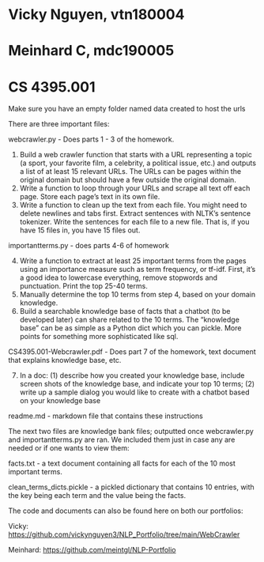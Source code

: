 # Vicky Nguyen, vtn180004
# Meinhard C, mdc190005
# CS 4395.001


Make sure you have an empty folder named data created to host the urls

There are three important files:

webcrawler.py - Does parts 1 - 3 of the homework. 

1. Build a web crawler function that starts with a URL representing a topic (a sport, your
favorite film, a celebrity, a political issue, etc.) and outputs a list of at least 15 relevant
URLs. The URLs can be pages within the original domain but should have a few outside
the original domain.
2. Write a function to loop through your URLs and scrape all text off each page. Store each
page’s text in its own file.
3. Write a function to clean up the text from each file. You might need to delete newlines
and tabs first. Extract sentences with NLTK’s sentence tokenizer. Write the sentences for
each file to a new file. That is, if you have 15 files in, you have 15 files out. 

importantterms.py - does parts 4-6 of homework

4. Write a function to extract at least 25 important terms from the pages using an
importance measure such as term frequency, or tf-idf. First, it’s a good idea to lowercase everything, remove stopwords and punctuation. Print the top 25-40 terms.
5. Manually determine the top 10 terms from step 4, based on your domain knowledge.
6. Build a searchable knowledge base of facts that a chatbot (to be developed later) can
share related to the 10 terms. The “knowledge base” can be as simple as a Python dict
which you can pickle. More points for something more sophisticated like sql.

CS4395.001-Webcrawler.pdf - Does part 7 of the homework, text document that explains knowledge base, etc.

7. In a doc: (1) describe how you created your knowledge base, include screen shots of the
knowledge base, and indicate your top 10 terms; (2) write up a sample dialog you would
like to create with a chatbot based on your knowledge base

readme.md - markdown file that contains these instructions 


The next two files are knowledge bank files; outputted once webcrawler.py and importantterms.py are ran. We included them just in case any are needed or if one wants to view them:

facts.txt - a text document containing all facts for each of the 10 most important terms.


clean_terms_dicts.pickle - a pickled dictionary that contains 10 entries, with the key being each term and the value being the facts.


The code and documents can also be found here on both our portfolios:

Vicky: https://github.com/vickynguyen3/NLP_Portfolio/tree/main/WebCrawler

Meinhard: https://github.com/meintgl/NLP-Portfolio





